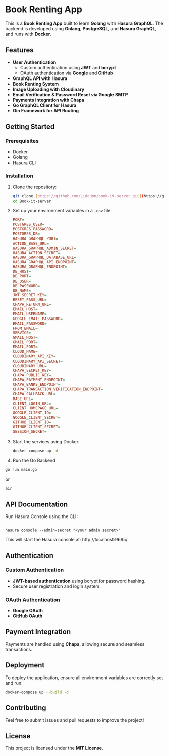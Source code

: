 # Book Renting App

This is a **Book Renting App** built to learn **Golang** with **Hasura GraphQL**. The backend is developed using **Golang**, **PostgreSQL**, and **Hasura GraphQL**, and runs with **Docker**.

## Features
- **User Authentication**
  - Custom authentication using **JWT** and **bcrypt**
  - OAuth authentication via **Google** and **GitHub**
- **GraphQL API with Hasura**
- **Book Renting System**
- **Image Uploading with Cloudinary**
- **Email Verification & Password Reset via Google SMTP**
- **Payments Integration with Chapa**
- **Go GraphQL Client for Hasura**
- **Gin Framework for API Routing**

## Getting Started

### Prerequisites
- Docker
- Golang
- Hasura CLI

### Installation
1. Clone the repository:
   ```sh
   git clone [https://github.com/LidoHon/book-it-server.git](https://github.com/LidoHon/Book-it-server.git)
   cd Book-it-server
   ```
2. Set up your environment variables in a `.env` file:
   ```ini
   PORT=
   POSTGRES_USER=
   POSTGRES_PASSWORD=
   POSTGRES_DB=
   HASURA_GRAPHQL_PORT=
   ACTION_BASE_URL=
   HASURA_GRAPHQL_ADMIN_SECRET=
   HASURA_ACTION_SECRET=
   HASURA_GRAPHQL_DATABASE_URL=
   HASURA_GRAPHQL_API_ENDPOINT=
   HASURA_GRAPHQL_ENDPOINT=
   DB_HOST=
   DB_PORT=
   DB_USER=
   DB_PASSWORD=
   DB_NAME=
   JWT_SECRET_KEY=
   RESET_PASS_URL=
   CHAPA_RETURN_URL=
   EMAIL_HOST=
   EMAIL_USERNAME=
   GOOGLE_EMAIL_PASSWORD=
   EMAIL_PASSWORD=
   FROM_EMAIL=
   SERVICE=
   GMAIL_HOST=
   GMAIL_PORT=
   EMAIL_PORT=
   CLOUD_NAME=
   CLOUDINARY_API_KEY=
   CLOUDINARY_API_SECRET=
   CLOUDINARY_URL=
   CHAPA_SECRET_KEY=
   CHAPA_PUBLIC_KEY=
   CHAPA_PAYMENT_ENDPOINT=
   CHAPA_BANKS_ENDPOINT=
   CHAPA_TRANSACTION_VERIFICATION_ENDPOINT=
   CHAPA_CALLBACK_URL=
   BASE_URL=
   CLIENT_LOGIN_URL=
   CLIENT_HOMEPAGE_URL=
   GOOGLE_CLIENT_ID=
   GOOGLE_CLIENT_SECRET=
   GITHUB_CLIENT_ID=
   GITHUB_CLIENT_SECRET=
   SESSION_SECRET=
   ```

3. Start the services using Docker:
   ```sh
   docker-compose up -d
   ```
4. Run the Go Backend
```sh
go run main.go
```
or 
```sh 
air
```

## API Documentation

Run Hasura Console using the CLI:
```

hasura console --admin-secret "<your admin secret>"
```

This will start the Hasura console at: http://localhost:9695/

## Authentication
### Custom Authentication
- **JWT-based authentication** using bcrypt for password hashing.
- Secure user registration and login system.

### OAuth Authentication
- **Google OAuth**
- **GitHub OAuth**

## Payment Integration
Payments are handled using **Chapa**, allowing secure and seamless transactions.

## Deployment
To deploy the application, ensure all environment variables are correctly set and run:
```sh
docker-compose up --build -d
```

## Contributing
Feel free to submit issues and pull requests to improve the project!

## License
This project is licensed under the **MIT License**.
